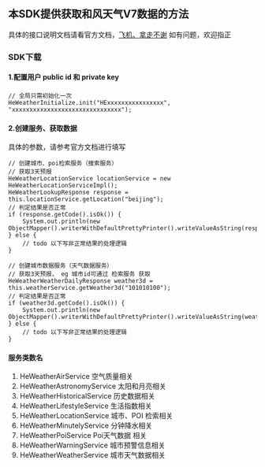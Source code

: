 ## 本SDK提供获取和风天气V7数据的方法
具体的接口说明文档请看官方文档，[飞机、拿走不谢](https://dev.heweather.com/docs/api/weather)
如有问题，欢迎指正
### **SDK下载**
#### 1.配置用户 public id 和 private key
```
// 全局只需初始化一次
HeWeatherInitialize.init("HExxxxxxxxxxxxxxxx", "xxxxxxxxxxxxxxxxxxxxxxxxxxxxxxx");
```
#### 2.创建服务、获取数据
具体的参数，请参考官方文档进行填写
```
// 创建城市、poi检索服务（搜索服务）
// 获取3天预报
HeWeatherLocationService locationService = new HeWeatherLocationServiceImpl();
HeWeatherLookupResponse response = this.locationService.getLocation("beijing");
// 判定结果是否正常
if (response.getCode().isOk()) {
    System.out.println(new ObjectMapper().writerWithDefaultPrettyPrinter().writeValueAsString(response));
} else {
    // todo 以下写非正常结果的处理逻辑
}

// 创建城市数据服务（天气数据服务）
// 获取3天预报， eg 城市id可通过 检索服务 获取
HeWeatherWeatherDailyResponse weather3d = this.weatherService.getWeather3d("101010100");
// 判定结果是否正常
if (weather3d.getCode().isOk()) {
    System.out.println(new ObjectMapper().writerWithDefaultPrettyPrinter().writeValueAsString(weather3d));
} else {
    // todo 以下写非正常结果的处理逻辑
}
```


#### 服务类数名
1. HeWeatherAirService
空气质量相关
2. HeWeatherAstronomyService
太阳和月亮相关
4. HeWeatherHistoricalService
历史数据相关
5. HeWeatherLifestyleService
生活指数相关
6. HeWeatherLocationService
城市、POI 检索相关
7. HeWeatherMinutelyService
分钟降水相关
8. HeWeatherPoiService
Poi天气数据 相关
9. HeWeatherWarningService
城市预警信息相关
10. HeWeatherWeatherService
城市天气数据相关




